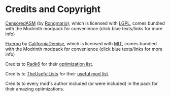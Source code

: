 # Credits and Copyright

[CensoredASM](https://github.com/LoliKingdom/LoliASM) (by [Rongmario](https://github.com/Rongmario)),
which is licensed with [LGPL](https://github.com/LoliKingdom/LoliASM/blob/master/LICENSE),
comes bundled with the Modrinth modpack for convenience
(click blue texts/links for more info)

[Fixeroo](https://www.curseforge.com/minecraft/mc-mods/xp-orb-clump) by [CaliforniaDemise](https://github.com/CaliforniaDemise),
which is licensed with [MIT](https://github.com/CaliforniaDemise/Fixeroo/blob/main/LICENSE),
comes bundled with the Modrinth modpack for convenience
(click blue texts/links for more info)

Credits to [Radk6](https://github.com/Radk6) for their [optimization list](https://github.com/Radk6/MC-Optimization-Guide).

Credits to [TheUsefulLists](https://github.com/TheUsefulLists) for their [useful mod list](https://github.com/TheUsefulLists/UsefulMods/).

Credits to every mod's author included (or were included) in the pack for their amazing optimizations.
